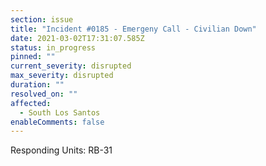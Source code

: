 ```yaml
---
section: issue
title: "Incident #0185 - Emergeny Call - Civilian Down"
date: 2021-03-02T17:31:07.585Z
status: in_progress
pinned: ""
current_severity: disrupted
max_severity: disrupted
duration: ""
resolved_on: ""
affected:
  - South Los Santos
enableComments: false
---
```

Responding Units: RB-31